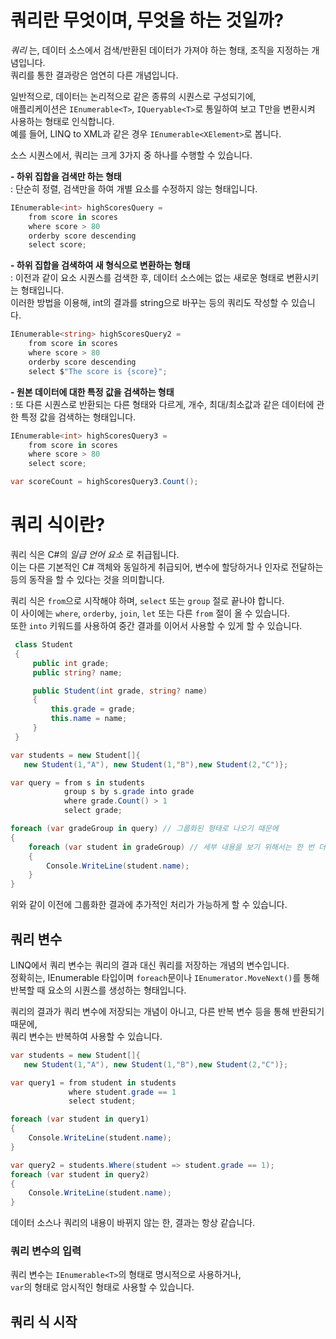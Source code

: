 # 쿼리란 무엇이며, 무엇을 하는 것일까?
_쿼리_ 는, 데이터 소스에서 검색/반환된 데이터가 가져야 하는 형태, 조직을 지정하는 개념입니다.    
쿼리를 통한 결과랑은 엄연히 다른 개념입니다.    

일반적으로, 데이터는 논리적으로 같은 종류의 시퀀스로 구성되기에,     
애플리케이션은 `IEnumerable<T>`, `IQueryable<T>`로 통일하여 보고 T만을 변환시켜 사용하는 형태로 인식합니다.     
예를 들어, LINQ to XML과 같은 경우 `IEnumerable<XElement>`로 봅니다.     

소스 시퀀스에서, 쿼리는 크게 3가지 중 하나를 수행할 수 있습니다.    

**- 하위 집합을 검색만 하는 형태**        
: 단순히 정렬, 검색만을 하여 개별 요소를 수정하지 않는 형태입니다. 
```cs
IEnumerable<int> highScoresQuery =
    from score in scores
    where score > 80
    orderby score descending
    select score;
```

**- 하위 집합을 검색하여 새 형식으로 변환하는 형태**     
: 이전과 같이 요소 시퀀스를 검색한 후, 데이터 소스에는 없는 새로운 형태로 변환시키는 형태입니다.    
이러한 방법을 이용해, int의 결과를 string으로 바꾸는 등의 쿼리도 작성할 수 있습니다.  
```cs
IEnumerable<string> highScoresQuery2 =
    from score in scores
    where score > 80
    orderby score descending
    select $"The score is {score}";
```

**- 원본 데이터에 대한 특정 값을 검색하는 형태**      
: 또 다른 시퀀스로 반환되는 다른 형태와 다르게, 개수, 최대/최소값과 같은 데이터에 관한 특정 값을 검색하는 형태입니다.     
```cs
IEnumerable<int> highScoresQuery3 =
    from score in scores
    where score > 80
    select score;

var scoreCount = highScoresQuery3.Count();
```

# 쿼리 식이란?
쿼리 식은 C#의 _일급 언어 요소_ 로 취급됩니다.      
이는 다른 기본적인 C# 객체와 동일하게 취급되어, 변수에 할당하거나 인자로 전달하는 등의 동작을 할 수 있다는 것을 의미합니다.      

쿼리 식은 `from`으로 시작해야 하며, `select` 또는 `group` 절로 끝나야 합니다.   
이 사이에는 `where`, `orderby`, `join`, `let` 또는 다른 `from` 절이 올 수 있습니다.     
또한 `into` 키워드를 사용하여 중간 결과를 이어서 사용할 수 있게 할 수 있습니다.    

```cs
 class Student
 {
     public int grade;
     public string? name;

     public Student(int grade, string? name)
     {
         this.grade = grade;
         this.name = name;
     }
 }
```
```cs
var students = new Student[]{
   new Student(1,"A"), new Student(1,"B"),new Student(2,"C")};

var query = from s in students
            group s by s.grade into grade
            where grade.Count() > 1
            select grade;

foreach (var gradeGroup in query) // 그룹화된 형태로 나오기 때문에 
{
    foreach (var student in gradeGroup) // 세부 내용을 보기 위해서는 한 번 더 처리가 필요
    {
        Console.WriteLine(student.name);
    }
}
```
위와 같이 이전에 그룹화한 결과에 추가적인 처리가 가능하게 할 수 있습니다.    

## 쿼리 변수
LINQ에서 쿼리 변수는 쿼리의 결과 대신 쿼리를 저장하는 개념의 변수입니다.    
정확히는, IEnumerable 타입이며 `foreach`문이나 `IEnumerator.MoveNext()`를 통해 반복할 때 요소의 시퀀스를 생성하는 형태입니다.   

쿼리의 결과가 쿼리 변수에 저장되는 개념이 아니고, 다른 반복 변수 등을 통해 반환되기 때문에,     
쿼리 변수는 반복하여 사용할 수 있습니다.   

```cs
var students = new Student[]{
   new Student(1,"A"), new Student(1,"B"),new Student(2,"C")};

var query1 = from student in students
             where student.grade == 1
             select student;

foreach (var student in query1)
{
    Console.WriteLine(student.name);
}

var query2 = students.Where(student => student.grade == 1);
foreach (var student in query2)
{
    Console.WriteLine(student.name);
}
```
데이터 소스나 쿼리의 내용이 바뀌지 않는 한, 결과는 항상 같습니다.    

### 쿼리 변수의 입력
쿼리 변수는 `IEnumerable<T>`의 형태로 명시적으로 사용하거나,     
`var`의 형태로 암시적인 형태로 사용할 수 있습니다.    

## 쿼리 식 시작
